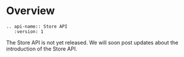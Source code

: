 # Overview

```eval_rst
.. api-name:: Store API
   :version: 1
```

The Store API is not yet released. We will soon post updates about the introduction of the Store API.
